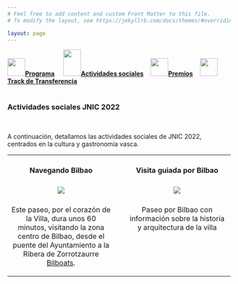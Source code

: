 ```yaml
---
# Feel free to add content and custom Front Matter to this file.
# To modify the layout, see https://jekyllrb.com/docs/themes/#overriding-theme-defaults

layout: page
---
```


<!--
__[Programa]({{site.url}}/programa)__ / [Actividades Sociales]({{site.url}}/actividades-sociales) / [Premios JNIC 2021]({{site.url}}/premios) / [Track de transferencia]({{site.url}}/track-transferencia)
-->
<div class="text-center">
<a href="{{site.url}}/programa"><img src="{{site.url}}/images/IcoPrograma.jpg" class="img-circle" 	width="40" height="40"><strong>Programa</strong></a> &nbsp;&nbsp;&nbsp;
<a href="{{site.url}}/actividades-sociales"><img src="{{site.url}}/images/IcoActividades.jpg" class="img-circle" 	width="40" height="60"><strong>Actividades sociales</strong></a>&nbsp;&nbsp;&nbsp;
<a href="{{site.url}}/premios"><img src="{{site.url}}/images/IcoPremios.jpg" class="img-circle" 	width="40" height="40"><strong>Premios</strong></a>&nbsp;&nbsp;&nbsp;
<a href="{{site.url}}/track-transferencia" class=""><img src="{{site.url}}/images/IcoTrackTX.jpg" class="img-circle" 	width="40" height="40"><strong>Track de Transferencia</strong></a>
</div><br>

### __Actividades sociales JNIC 2022__
<br>
<!-- <h5 style="color:white; background-color: #550000;" class="text-center"><i class="far fa-clock mr-3"></i> <b>Contenido de las actividades proximamente...</b></h5>
 <br><br> -->


A continuación, detallamos las actividades sociales de JNIC 2022, centrados en la cultura y gastronomía vasca.
<div class="container">
 <!--
  <div class="row">
    <div class="col-xs-6 col-sm-4">
      <h4 style="text-align:center">Navegando Bilbao</h4>
      <img style="width:50%;height:auto" src="{{site.url}}/images/actividades/boats.png"/>
      <p style="text-align:center"> Este paseo, por el corazón de la Villa, dura unos 60 minutos, visitando la zona centro de Bilbao, desde el puente del Ayuntamiento a la Ribera de Zorrotzaurre <a href="https://www.bilboats.com/navegando-bilbao/">Bilboats</a>.</p>
    </div>
    <div class="col-xs-6 col-sm-4">
      <h4 style="text-align:center">Visita guiada por Bilbao</h4>
      <img style="width:50%;height:auto" src="{{site.url}}/images/actividades/guggenheim.jpg"/>
      <p style="text-align:center">Paseo por Bilbao con información sobre la historia y arquitectura de la villa</p>
    </div>
   </div>
  <div class="row">
     <div class="col-xs-6 col-sm-4">
      <h4 style="text-align:center">Cena <br /> en Casco Viejo</h4>
      <h4></h4>
      <img style="width:50%;height:auto" src="{{site.url}}/images/actividades/cascoviejo.jpeg"/>
      <p style="text-align:center">Cena en restaurante con menú tradicional.</p>
    </div>
    <div class="col-xs-6 col-sm-4">
        <h4 style="text-align:center">Cena de gala<br />Restaurante San Mamés</h4>
      <img style="width:50%;height:auto" src="{{site.url}}/images/actividades/sanmames.jpg"/>
      <p style="text-align:center">Cena de gala en el restaurante <a href="https://www.sanmamesjatetxea.com/es/">San Mamés</a>.</p>
    </div>
  </div>
-->
 <table style="width: 100%; border: 0">
   <tr style="vertical-align: top;">
    <td style="width: 49%; text-align: center;">
     <h4 style="text-align:center">Navegando Bilbao</h4>
    </td>
    <td style="width: 2%;">&nbsp;</td>
    <td style="width: 49%; text-align: center;">
     <h4 style="text-align:center">Visita guiada por Bilbao</h4>
    </td>
  </tr>
  <tr style="vertical-align: top;">
    <td style="width: 49%; text-align: center;">
      <img src="{{site.url}}/images/actividades/boats.png"/>
    </td>
    <td style="width: 2%;">&nbsp;</td>
    <td style="width: 49%; text-align: center;">
      <img src="{{site.url}}/images/actividades/guggenheim.jpg"/>
    </td>
   </tr>
   <tr style="vertical-align: top;">
    <td style="width: 49%; text-align: center;">
      <p style="text-align:center"> Este paseo, por el corazón de la Villa, dura unos 60 minutos, visitando la zona centro de Bilbao, desde el puente del Ayuntamiento a la Ribera de Zorrotzaurre <a href="https://www.bilboats.com/navegando-bilbao/">Bilboats</a>.</p>
    </td>
    <td style="width: 2%;">&nbsp;</td>
    <td style="width: 49%; text-align: center;">
      <p style="text-align:center">Paseo por Bilbao con información sobre la historia y arquitectura de la villa</p>
    </td>
   </tr>
 </table>
</div>

